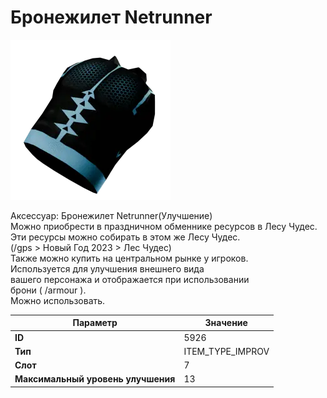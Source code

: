 # Бронежилет Netrunner

![Item Image](../img/5926.webp?raw=true)

Аксессуар: Бронежилет Netrunner(Улучшение)<br>Можно приобрести в праздничном обменнике ресурсов в Лесу Чудес.<br>Эти ресурсы можно собирать в этом же Лесу Чудес.<br>(/gps > Новый Год 2023 > Лес Чудес)<br>Также можно купить на центральном рынке у игроков.<br>Используется для улучшения внешнего вида<br>вашего персонажа и отображается при использовании<br>брони ( /armour ). <br>Можно использовать.


| Параметр | Значение |
|----------|----------|
| **ID** | 5926 |
| **Тип** | ITEM_TYPE_IMPROV |
| **Слот** | 7 |
| **Максимальный уровень улучшения** | 13 |

